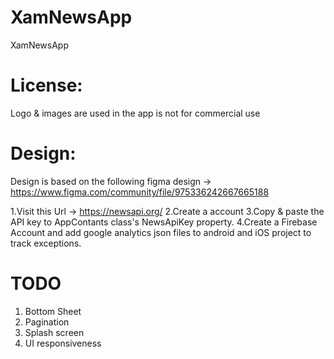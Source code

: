 # XamNewsApp
XamNewsApp

# License:
Logo & images are used in the app is not for commercial use

# Design:
Design is based on the following figma design -> https://www.figma.com/community/file/975336242667665188


1.Visit this Url -> https://newsapi.org/
2.Create a account
3.Copy & paste the API key to AppContants class's NewsApiKey property.
4.Create a Firebase Account and add google analytics json files to android and iOS project to track exceptions.

# TODO
1. Bottom Sheet
2. Pagination
3. Splash screen
4. UI responsiveness

